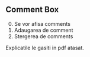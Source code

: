 ## Comment Box

0. Se vor afisa comments
1. Adaugarea de comment
2. Stergerea de comments


Explicatile le gasiti in pdf atasat.


